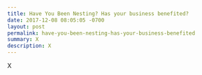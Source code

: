 ```yaml
---
title: Have You Been Nesting? Has your business benefited?
date: 2017-12-08 08:05:05 -0700
layout: post
permalink: have-you-been-nesting-has-your-business-benefited
summary: X
description: X
---
```

X